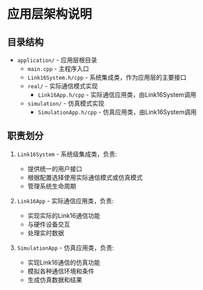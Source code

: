 # 应用层架构说明

## 目录结构

- `application/` - 应用层根目录
  - `main.cpp` - 主程序入口
  - `Link16System.h/cpp` - 系统集成类，作为应用层的主要接口
  - `real/` - 实际通信模式实现
    - `Link16App.h/cpp` - 实际通信应用类，由Link16System调用
  - `simulation/` - 仿真模式实现
    - `SimulationApp.h/cpp` - 仿真应用类，由Link16System调用

## 职责划分

1. `Link16System` - 系统级集成类，负责:
   - 提供统一的用户接口
   - 根据配置选择使用实际通信模式或仿真模式
   - 管理系统生命周期

2. `Link16App` - 实际通信应用类，负责:
   - 实现实际的Link16通信功能
   - 与硬件设备交互
   - 处理实时数据

3. `SimulationApp` - 仿真应用类，负责:
   - 实现Link16通信的仿真功能
   - 模拟各种通信环境和条件
   - 生成仿真数据和结果